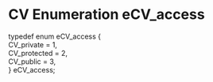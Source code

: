 # CV Enumeration eCV_access

typedef enum eCV\_access {  
CV\_private = 1,  
CV\_protected = 2,  
CV\_public = 3,  
} eCV\_access;
